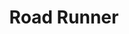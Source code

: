 ---
title: "Road Runner"
url: /little-rock/road-runner-south-shackleford-road/
shop: convenience
---
